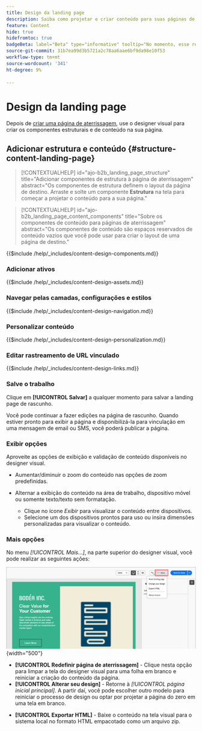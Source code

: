 ```yaml
---
title: Design da landing page
description: Saiba como projetar e criar conteúdo para suas páginas de aterrissagem que oferecem suporte a jornadas e campanhas de conta.
feature: Content
hide: true
hidefromtoc: true
badgeBeta: label="Beta" type="informative" tooltip="No momento, esse recurso está em uma versão beta limitada"
source-git-commit: 31b7ea99d3b5721a2c78aa6aae6bf9da98e10f53
workflow-type: tm+mt
source-wordcount: '341'
ht-degree: 9%

---
```


# Design da landing page

Depois de [criar uma página de aterrissagem](./landing-pages.md#create-a-landing-page), use o designer visual para criar os componentes estruturais e de conteúdo na sua página.

## Adicionar estrutura e conteúdo {#structure-content-landing-page}

>[!CONTEXTUALHELP]
>id="ajo-b2b_landing_page_structure"
>title="Adicionar componentes de estrutura à página de aterrissagem"
>abstract="Os componentes de estrutura definem o layout da página de destino. Arraste e solte um componente **Estrutura** na tela para começar a projetar o conteúdo para a sua página."

>[!CONTEXTUALHELP]
>id="ajo-b2b_landing_page_content_components"
>title="Sobre os componentes de conteúdo para páginas de aterrissagem"
>abstract="Os componentes de conteúdo são espaços reservados de conteúdo vazios que você pode usar para criar o layout de uma página de destino."

{{$include /help/_includes/content-design-components.md}}

### Adicionar ativos

{{$include /help/_includes/content-design-assets.md}}

### Navegar pelas camadas, configurações e estilos

{{$include /help/_includes/content-design-navigation.md}}

### Personalizar conteúdo

{{$include /help/_includes/content-design-personalization.md}}

### Editar rastreamento de URL vinculado

{{$include /help/_includes/content-design-links.md}}

### Salve o trabalho

Clique em **[!UICONTROL Salvar]** a qualquer momento para salvar a landing page de rascunho.

Você pode continuar a fazer edições na página de rascunho. Quando estiver pronto para exibir a página e disponibilizá-la para vinculação em uma mensagem de email ou SMS, você poderá publicar a página.

### Exibir opções

Aproveite as opções de exibição e validação de conteúdo disponíveis no designer visual.

* Aumentar/diminuir o zoom do conteúdo nas opções de zoom predefinidas.

* Alternar a exibição do conteúdo na área de trabalho, dispositivo móvel ou somente texto/texto sem formatação.
   * Clique no ícone _Exibir_ para visualizar o conteúdo entre dispositivos.
   * Selecione um dos dispositivos prontos para uso ou insira dimensões personalizadas para visualizar o conteúdo.

### Mais opções

No menu _[!UICONTROL Mais...]_, na parte superior do designer visual, você pode realizar as seguintes ações:

![Clique em Mais para acessar as ações do modelo](./assets/landing-page-designer-more-menu.png){width="500"}

* **[!UICONTROL Redefinir página de aterrissagem]** - Clique nesta opção para limpar a tela do designer visual para uma folha em branco e reiniciar a criação do conteúdo da página.
* **[!UICONTROL Alterar seu design]** - Retorne à _[!UICONTROL página inicial principal]_. A partir daí, você pode escolher outro modelo para reiniciar o processo de design ou optar por projetar a página do zero em uma tela em branco.
<!--- * **[!UICONTROL Save as content template]** - Save the page body as a landing page template to be reused across multiple landing pages. You provide a name and description for the template and save it to the list of saved  landing page templates. -->
* **[!UICONTROL Exportar HTML]** - Baixe o conteúdo na tela visual para o sistema local no formato HTML empacotado como um arquivo zip.
